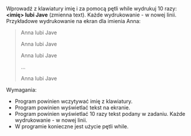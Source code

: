 Wprowadź z klawiatury imię i za pomocą pętli while wydrukuj 10 razy: **<imię> lubi Jave** (zmienna text).
Każde wydrukowanie - w nowej linii.
Przykładowe wydrukowanie na ekran dla imienia Anna:
> Anna lubi Jave
>
> Anna lubi Jave
>
> Anna lubi Jave
>
> ...
>
> Anna lubi Jave

Wymagania:

- Program powinien wczytywać imię z klawiatury.
- Program powinien wyświetlać tekst na ekranie.
- Program powinien wyświetlać 10 razy tekst podany w zadaniu. Każde wydrukowanie - w nowej linii.
- W programie konieczne jest użycie pętli while.